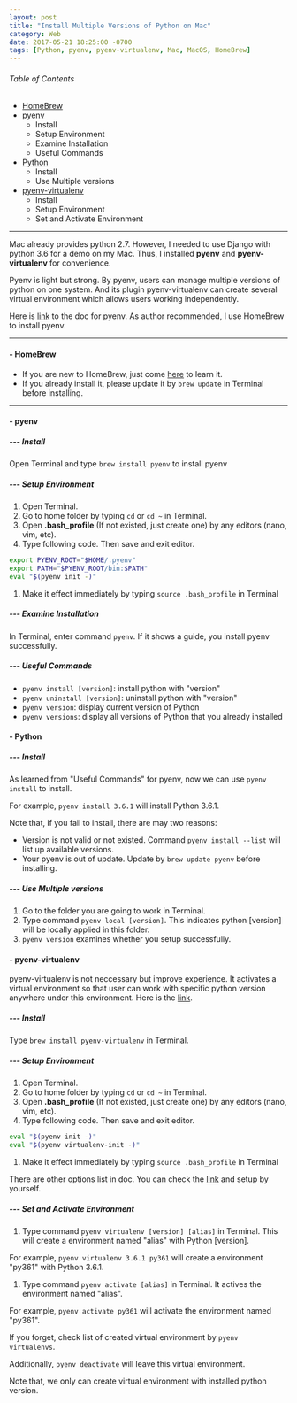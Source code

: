 ```yaml
---
layout: post
title: "Install Multiple Versions of Python on Mac"
category: Web
date: 2017-05-21 18:25:00 -0700
tags: [Python, pyenv, pyenv-virtualenv, Mac, MacOS, HomeBrew]
---
```


###### Table of Contents
  * [HomeBrew](#homebrew)
  * [pyenv](#pyenv)
    + Install
    + Setup Environment
    + Examine Installation
    + Useful Commands
  * [Python](#python)
    + Install
    + Use Multiple versions
  * [pyenv-virtualenv](#pyenvv)
    + Install
    + Setup Environment
    + Set and Activate Environment

---

Mac already provides python 2.7. However, I needed to use Django with python 3.6 for a demo on my Mac. Thus, I installed **pyenv** and **pyenv-virtualenv** for convenience.

Pyenv is light but strong. By pyenv, users can manage multiple versions of python on one system. And its plugin pyenv-virtualenv can create several virtual environment which allows users working independently.

Here is [link](https://github.com/pyenv/pyenv#choosing-the-python-version "github adr") to the doc for pyenv. As author recommended, I use HomeBrew to install pyenv.

---

#### - HomeBrew <a id="homebrew"></a>

+ If you are new to HomeBrew, just come [here](https://brew.sh "HomeBrew Page") to learn it.
+ If you already install it, please update it by `brew update` in Terminal before installing.

---

#### - pyenv <a id="pyenv"></a>

##### --- Install

  Open Terminal and type `brew install pyenv` to install pyenv

##### --- Setup Environment

1. Open Terminal.
1. Go to home folder by typing `cd` or `cd ~` in Terminal.
1. Open **.bash_profile** (If not existed, just create one) by any editors (nano, vim, etc).
1. Type following code. Then save and exit editor.
```bash
export PYENV_ROOT="$HOME/.pyenv"
export PATH="$PYENV_ROOT/bin:$PATH"
eval "$(pyenv init -)"
```
1. Make it effect immediately by typing `source .bash_profile` in Terminal

##### --- Examine Installation

In Terminal, enter command `pyenv`. If it shows a guide, you install pyenv successfully.

##### --- Useful Commands
+ `pyenv install [version]`: install python with "version"
+ `pyenv uninstall [version]`: uninstall python with "version"
+ `pyenv version`: display current version of Python
+ `pyenv versions`: display all versions of Python that you already installed

#### - Python <a id="python"></a>
##### --- Install

As learned from "Useful Commands" for pyenv, now we can use `pyenv install` to install.

For example, `pyenv install 3.6.1` will install Python 3.6.1.

Note that, if you fail to install, there are may two reasons:
+ Version is not valid or not existed. Command `pyenv install --list` will list up available versions.
+ Your pyenv is out of update. Update by `brew update pyenv` before installing.

##### --- Use Multiple versions

1. Go to the folder you are going to work in Terminal.
2. Type command `pyenv local [version]`. This indicates python [version] will be locally applied in this folder.
3. `pyenv version` examines whether you setup successfully.

#### - pyenv-virtualenv <a id="pyenvv"></a>

pyenv-virtualenv is not neccessary but improve experience. It activates a virtual environment so that user can work with specific python version anywhere under this environment. Here is the [link](https://github.com/pyenv/pyenv-virtualenv).

##### --- Install

Type `brew install pyenv-virtualenv` in Terminal.

##### --- Setup Environment

1. Open Terminal.
1. Go to home folder by typing `cd` or `cd ~` in Terminal.
1. Open **.bash_profile** (If not existed, just create one) by any editors (nano, vim, etc).
1. Type following code. Then save and exit editor.
```bash
eval "$(pyenv init -)"
eval "$(pyenv virtualenv-init -)"
```
1. Make it effect immediately by typing `source .bash_profile` in Terminal

There are other options list in doc. You can check the [link](https://github.com/pyenv/pyenv-virtualenv) and setup by yourself.

##### --- Set and Activate Environment

1. Type command `pyenv virtualenv [version] [alias]` in Terminal. This will create a environment named "alias" with Python [version].

For example, `pyenv virtualenv 3.6.1 py361` will create a environment "py361" with Python 3.6.1.

1. Type command `pyenv activate [alias]` in Terminal. It actives the environment named "alias".

For example, `pyenv activate py361` will activate the environment named "py361".

If you forget, check list of created virtual environment by `pyenv virtualenvs`.

Additionally, `pyenv deactivate` will leave this virtual environment.

Note that, we only can create virtual environment with installed python version.
